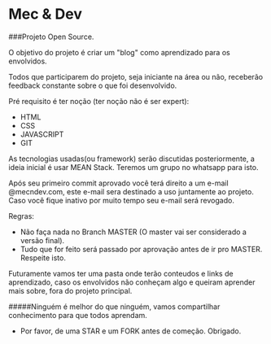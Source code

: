 # Mec & Dev

###Projeto Open Source. 

O objetivo do projeto é criar um "blog" como aprendizado para os envolvidos.

Todos que participarem do projeto, seja iniciante na área ou não, receberão feedback constante sobre o que foi desenvolvido.

Pré requisito é ter noção (ter noção não é ser expert):
 - HTML
 - CSS 
 - JAVASCRIPT
 - GIT

As tecnologias usadas(ou framework) serão discutidas posteriormente, a ideia inicial é usar MEAN Stack. Teremos um grupo no whatsapp para isto.

Após seu primeiro commit aprovado você terá direito a um e-mail @mecndev.com, este e-mail sera destinado a uso juntamente ao projeto. Caso você fique inativo por muito tempo seu e-mail será revogado.

Regras:
 - Não faça nada no Branch MASTER (O master vai ser considerado a versão final).
 - Tudo que for feito será passado por aprovação antes de ir pro MASTER. Respeite isto.

Futuramente  vamos ter uma pasta onde terão conteudos e links de aprendizado, caso os envolvidos não conheçam algo e queiram aprender mais sobre, fora do projeto principal.

#####Ninguém é melhor do que ninguém, vamos compartilhar conhecimento para que todos aprendam.

- Por favor, de uma STAR e um FORK antes de começão. Obrigado.
